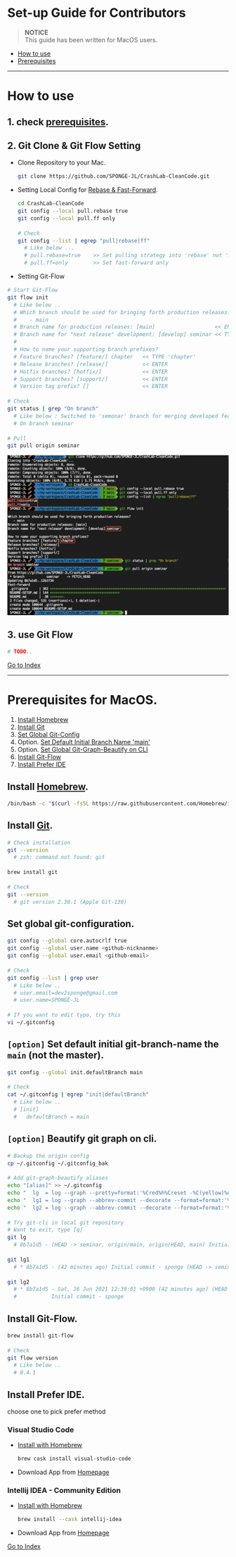 # Set-up Guide for Contributors

> **NOTICE**  
> This guide has been written for MacOS users.

- [How to use](./README-SETUP.md#how-to-use)
- [Prerequisites](./README-SETUP.md#prerequisites-for-macos)

---

# How to use

## 1. check [prerequisites](./README-SETUP.md#prerequisites-for-macos).

## 2. Git Clone & Git Flow Setting

- Clone Repository to your Mac.

  ```bash
  git clone https://github.com/SPONGE-JL/CrashLab-CleanCode.git
  ```

- Setting Local Config for [Rebase & Fast-Forward](https://backlog.com/git-tutorial/kr/stepup/stepup1_4.html).

  ```bash
  cd CrashLab-CleanCode
  git config --local pull.rebase true
  git config --local pull.ff only

  # Check
  git config --list | egrep "pull|rebase|ff"
    # Like below ... 
    # pull.rebase=true    >> Set pulling strategy into 'rebase' not 'merge'.
    # pull.ff=only        >> Set fast-forward only
  ```

-  Setting Git-Flow

  ```bash
  # Start Git-Flow
  git flow init
    # Like below ..
    # Which branch should be used for bringing forth production releases?
    #    - main
    # Branch name for production releases: [main]                   << ENTER
    # Branch name for "next release" development: [develop] seminar << TYPE 'seminar'
    #
    # How to name your supporting branch prefixes?
    # Feature branches? [feature/] chapter   << TYPE 'chapter'
    # Release branches? [release/]           << ENTER
    # Hotfix branches? [hotfix/]             << ENTER
    # Support branches? [support/]           << ENTER
    # Version tag prefix? []                 << ENTER

  # Check
  git status | grep "On branch"
    # Like below : Switched to 'semonar' branch for merging developed feautres (name by 'chapter')
    # On branch seminar

  # Pull
  git pull origin seminar
  ```

![git-flow-setting-image](./images/git-flow-setting.png)

## 3. use Git Flow

```bash
# TODO..
```

[Go to Index](./README-SETUP.md#index)

---

# Prerequisites for MacOS.

1. [Install Homebrew](./README-SETUP.md#install-homebrew)
2. [Install Git](./README-SETUP.md#install-git)
3. [Set Global Git-Config](./README-SETUP.md#set-global-git-configuration)
4. Option. [Set Default Initial Branch Name 'main'](./README-SETUP.md#option-set-default-initial-git-branch-name-the-main-not-the-master)
5. Option. [Set Global Git-Graph-Beautify on CLI](./README-SETUP.md#option-beautify-git-graph-on-cli)
6. [Install Git-Flow](./README-SETUP.md#install-git-flow)
7. [Install Prefer IDE](./README-SETUP.md#install-prefer-ide) 

## Install [Homebrew](https://brew.sh/index_ko). 

```bash
/bin/bash -c "$(curl -fsSL https://raw.githubusercontent.com/Homebrew/install/HEAD/install.sh)"
```

## Install [Git](https://git-scm.com/download/mac).

```bash
# Check installation
git --version
  # zsh: command not found: git

brew install git

# Check
git --version
  # git version 2.30.1 (Apple Git-130)
```

## Set global git-configuration.

```bash
git config --global core.autocrlf true
git config --global user.name <github-nicknanme>
git config --global user.email <github-email>

# Check
git config --list | grep user
  # Like below ..
  # user.email=dev2sponge@gmail.com
  # user.name=SPONGE-JL

# If you want to edit typo, try this
vi ~/.gitconfig
```

## `[option]` Set default initial git-branch-name the `main` (not the master).

```bash
git config --global init.defaultBranch main

# Check
cat ~/.gitconfig | egrep "init|defaultBranch"
  # Like below ..
  # [init]
  #   defaultBranch = main 
```

## `[option]` Beautify git graph on cli.

```bash
# Backup the origin config
cp ~/.gitconfig ~/.gitconfig_bak

# Add git-graph-beautify aliases
echo "[alias]" >> ~/.gitconfig
echo "  lg  = log --graph --pretty=format:'%Cred%h%Creset -%C(yellow)%d%Creset %s %Cgreen(%cr) %C(bold blue)<%an>%Creset' --abbrev-commit" >> ~/.gitconfig
echo "  lg1 = log --graph --abbrev-commit --decorate --format=format:'%C(bold blue)%h%C(reset) - %C(bold green)(%ar)%C(reset) %C(white)%s%C(reset) %C(dim white)- %an%C(reset)%C(bold yellow)%d%C(reset)' --all" >> ~/.gitconfig
echo "  lg2 = log --graph --abbrev-commit --decorate --format=format:'%C(bold blue)%h%C(reset) - %C(bold cyan)%aD%C(reset) %C(bold green)(%ar)%C(reset)%C(bold yellow)%d%C(reset)%n''          %C(white)%s%C(reset) %C(dim white)- %an%C(reset)' --all" >> ~/.gitconfig

# Try git-cli in local git repository
# Want to exit, type [q]
git lg
  # 8b7a1d5 - (HEAD -> seminar, origin/main, origin/HEAD, main) Initial commit (41 minutes ago) <sponge>

git lg1
  # * 8b7a1d5 - (42 minutes ago) Initial commit - sponge (HEAD -> seminar, origin/main, origin/HEAD, main)

git lg2
  # * 8b7a1d5 - Sat, 26 Jun 2021 12:39:01 +0900 (42 minutes ago) (HEAD -> seminar, origin/main, origin/HEAD, main)
  #           Initial commit - sponge
```

## Install Git-Flow.

```bash
brew install git-flow

# Check
git flow version
  # Like below ..
  # 0.4.1
```

## Install Prefer IDE.

choose one to pick prefer method

### Visual Studio Code

- [Install with Homebrew](https://formulae.brew.sh/cask/visual-studio-code)

  ```bash
  brew cask install visual-studio-code
  ```

- Download App from [Homepage](https://code.visualstudio.com/download#)

### Intellij IDEA - Community Edition

- [Install with Homebrew](https://formulae.brew.sh/cask/intellij-idea)
  
  ```bash
  brew install --cask intellij-idea
  ```

- Download App from [Homepage](https://www.jetbrains.com/ko-kr/idea/download/#section=mac)

[Go to Index](./README-SETUP.md#index)
